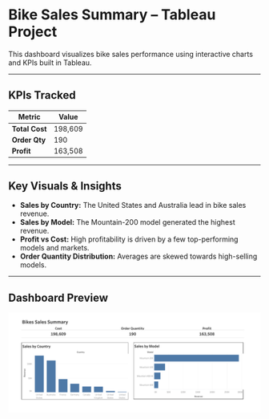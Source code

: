 #  Bike Sales Summary – Tableau Project

This dashboard visualizes bike sales performance using interactive charts and KPIs built in Tableau.

---

##  KPIs Tracked

| Metric         | Value    |
|----------------|----------|
| **Total Cost** | 198,609  |
| **Order Qty**  | 190      |
| **Profit**     | 163,508  |

---

##  Key Visuals & Insights

- **Sales by Country:** The United States and Australia lead in bike sales revenue.
- **Sales by Model:** The Mountain-200 model generated the highest revenue.
- **Profit vs Cost:** High profitability is driven by a few top-performing models and markets.
- **Order Quantity Distribution:** Averages are skewed towards high-selling models.

---

##  Dashboard Preview

![Bike Sales Dashboard](Bikes_Sales_Summary.png)

